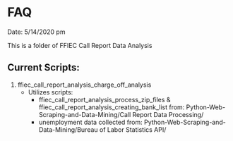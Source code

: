 # FAQ

Date: 5/14/2020 pm 

This is a folder of FFIEC Call Report Data Analysis

## Current Scripts: 
1. ffiec_call_report_analysis_charge_off_analysis
	* Utilizes scripts:
		* ffiec_call_report_analysis_process_zip_files & ffiec_call_report_analysis_creating_bank_list from: Python-Web-Scraping-and-Data-Mining/Call Report Data Processing/
		* unemployment data collected from: Python-Web-Scraping-and-Data-Mining/Bureau of Labor Statistics API/
	